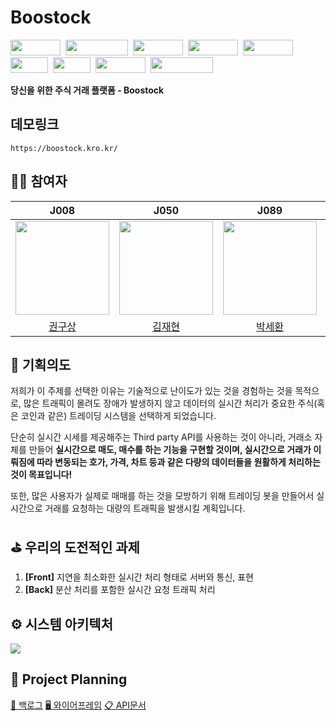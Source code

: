 # Boostock

<img width=80px height=25px src="https://img.shields.io/badge/-React-1f2229?style=flat&logo=React">&nbsp;
<img width=100px height=25px src="https://img.shields.io/badge/-TypeScript-1f2229?style=flat&logo=TypeScript">&nbsp;
<img width=80px height=25px src="https://img.shields.io/badge/-Express-90c541?style=flat&logo=Node.js">&nbsp;
<img width=80px height=25px src="https://img.shields.io/badge/-ESLint-4B32C3?style=flat&logo=ESLint">&nbsp;
<img width=80px height=25px src="https://img.shields.io/badge/-Prettier-1b2b34?style=flat&logo=Prettier">&nbsp;
<img width=60px height=25px src="https://img.shields.io/badge/-Jest-99424f?style=flat&logo=Jest">&nbsp;
<img width=60px height=25px src="https://img.shields.io/badge/-Ncloud-00e064?style=flat">&nbsp;
<img width=80px height=25px src="https://img.shields.io/badge/-MySQL-105382?style=flat&logo=MySQL">&nbsp;
<img width=100px height=25px src="https://img.shields.io/badge/-MongoDB-109a82?style=flat&logo=MongoDB">&nbsp;

**당신을 위한 주식 거래 플랫폼 - Boostock**

## 데모링크

```
https://boostock.kro.kr/
```

## 🧑‍💻 참여자

|                             J008                             |                            J050                             |                          J089                           |                          J176                          |
| :----------------------------------------------------------: | :---------------------------------------------------------: | :-----------------------------------------------------: | :----------------------------------------------------: |
| <img src="https://github.com/rnjsrntkd95.png" width="150px"> | <img src="https://github.com/jaehyeon48.png" width="150px"> | <img src="https://github.com/nawhes.png" width="150px"> | <img src="https://github.com/SYN0P.png" width="150px"> |
|           [권구상](https://github.com/rnjsrntkd95)           |           [김재현](https://github.com/jaehyeon48)           |           [박세환](https://github.com/nawhes)           |           [장민준](https://github.com/SYN0P)           |

## 💖 기획의도

저희가 이 주제를 선택한 이유는 기술적으로 난이도가 있는 것을 경험하는 것을 목적으로, 많은 트래픽이 몰려도 장애가 발생하지 않고 데이터의 실시간 처리가 중요한 주식(혹은 코인과 같은) 트레이딩 시스템을 선택하게 되었습니다.

단순히 실시간 시세를 제공해주는 Third party API를 사용하는 것이 아니라, 거래소 자체를 만들어 **실시간으로 매도, 매수를 하는 기능을 구현할 것이며, 실시간으로 거래가 이뤄짐에 따라 변동되는 호가, 가격, 차트 등과 같은 다량의 데이터들을 원활하게 처리하는 것이 목표입니다!**

또한, 많은 사용자가 실제로 매매를 하는 것을 모방하기 위해 트레이딩 봇을 만들어서 실시간으로 거래를 요청하는 대량의 트래픽을 발생시킬 계획입니다.

## ⛳ 우리의 도전적인 과제

1. **[Front]** 지연을 최소화한 실시간 처리 형태로 서버와 통신, 표현
2. **[Back]** 분산 처리를 포함한 실시간 요청 트래픽 처리

## ⚙️ 시스템 아키텍처

![](https://github.com/boostcampwm-2021/web30-boostock/blob/develop/docs/boostock-architecture.jpg?raw=true)

## 💬 Project Planning

[📖 백로그](https://docs.google.com/spreadsheets/d/1A88FveAieMR75ogdRdZTzoVXXzJbeHkM-m7dv7uNmKk/edit#gid=0)
[🖥️ 와이어프레임](https://miro.com/app/board/o9J_ln2R7o4=/?invite_link_id=436446773268)
[📋 API문서](https://github.com/boostcampwm-2021/web30-boostock/wiki/API-%EB%AC%B8%EC%84%9C)
